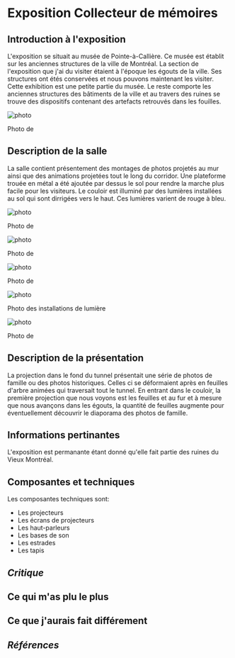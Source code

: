 # **Exposition Collecteur de mémoires**

## Introduction à l'exposition

L'exposition se situait au musée de Pointe-à-Callière. Ce musée est établit sur les anciennes structures de la ville de Montréal. La section de l'exposition que j'ai du visiter étaient à l'époque les égouts de la ville. Ses structures ont étés conservées et nous pouvons maintenant les visiter. Cette exhibition est une petite partie du musée. Le reste comporte les anciennes structures des bâtiments de la ville et au travers des ruines se trouve des dispositifs contenant des artefacts retrouvés dans les fouilles.

![photo](./media/)

Photo de

## Description de la salle

 La salle contient présentement des montages de photos projetés au mur ainsi que des animations projetées tout le long du corridor. Une plateforme trouée en métal a été ajoutée par dessus le sol pour rendre la marche plus facile pour les visiteurs. Le couloir est illuminé par des lumières installées au sol qui sont dirrigées vers le haut. Ces lumières varient de rouge à bleu.

![photo](./media/)

Photo de

![photo](./media/)

Photo de

![photo](./media/)

Photo de

![photo](./media/)

Photo des installations de lumière

![photo](./media/)

Photo de

## Description de la présentation

La projection dans le fond du tunnel présentait une série de photos de famille ou des photos historiques. Celles ci se déformaient après en feuilles d'arbre animées qui traversait tout le tunnel. En entrant dans le couloir, la première projection que nous voyons est les feuilles et au fur et à mesure que nous avançons dans les égouts, la quantité de feuilles augmente pour éventuellement découvrir le diaporama des photos de famille.

## Informations pertinantes

L'exposition est permanante étant donné qu'elle fait partie des ruines du Vieux Montréal.

## Composantes et techniques

 Les composantes techniques sont:
 - Les projecteurs
 - Les écrans de projecteurs
 - Les haut-parleurs
 - Les bases de son
 - Les estrades
 - Les tapis



## ***Critique***

## Ce qui m'as plu le plus



## Ce que j'aurais fait différement


## ***Références***


